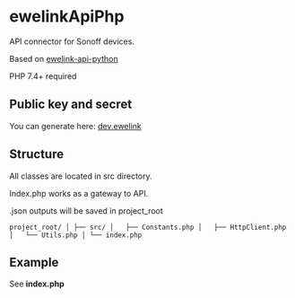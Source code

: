 # ewelinkApiPhp

API connector for Sonoff devices.

Based on [ewelink-api-python](https://github.com/AceExpert/ewelink-api-python/tree/master)

PHP 7.4+ required

## Public key and secret

You can generate here: [dev.ewelink](https://dev.ewelink.cc/)

## Structure

All classes are located in src directory.

Index.php works as a gateway to API.

.json outputs will be saved in project_root

`
project_root/
│
├── src/
│   ├── Constants.php
│   ├── HttpClient.php
│   └── Utils.php
│
└── index.php
`

## Example

See **index.php**
